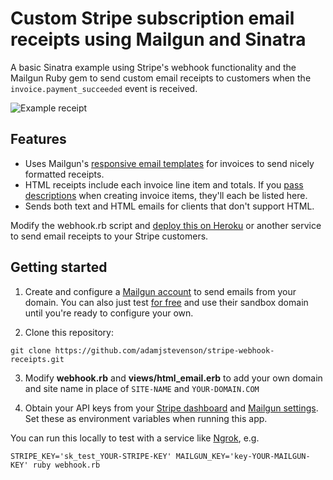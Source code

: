 # Custom Stripe subscription email receipts using Mailgun and Sinatra

A basic Sinatra example using Stripe's webhook functionality and the Mailgun Ruby gem to send custom email receipts to customers when the `invoice.payment_succeeded` event is received. 

![Example receipt](receipt_email.png)

## Features

* Uses Mailgun's [responsive email templates](http://blog.mailgun.com/transactional-html-email-templates/) for invoices to send nicely formatted receipts. 
* HTML receipts include each invoice line item and totals. If you [pass descriptions](https://stripe.com/docs/api#create_invoiceitem-description) when creating invoice items, they'll each be listed here.
* Sends both text and HTML emails for clients that don't support HTML.

Modify the webhook.rb script and [deploy this on Heroku](https://devcenter.heroku.com/articles/rack) or another service to send email receipts to your Stripe customers. 

## Getting started

1. Create and configure a [Mailgun account](https://mailgun.com/signup) to send emails from your domain. You can also just test [for free](https://www.mailgun.com/pricing) and use their sandbox domain until you're ready to configure your own.

2. Clone this repository:
```
git clone https://github.com/adamjstevenson/stripe-webhook-receipts.git
```

3. Modify **webhook.rb** and **views/html_email.erb** to add your own domain and site name in place of `SITE-NAME` and `YOUR-DOMAIN.COM`

4. Obtain your API keys from your [Stripe dashboard](https://dashboard.stripe.com/account/apikeys) and [Mailgun settings](https://mailgun.com/app/domains). Set these as environment variables when running this app. 

You can run this locally to test with a service like [Ngrok](https://ngrok.io), e.g.

```
STRIPE_KEY='sk_test_YOUR-STRIPE-KEY' MAILGUN_KEY='key-YOUR-MAILGUN-KEY' ruby webhook.rb
```